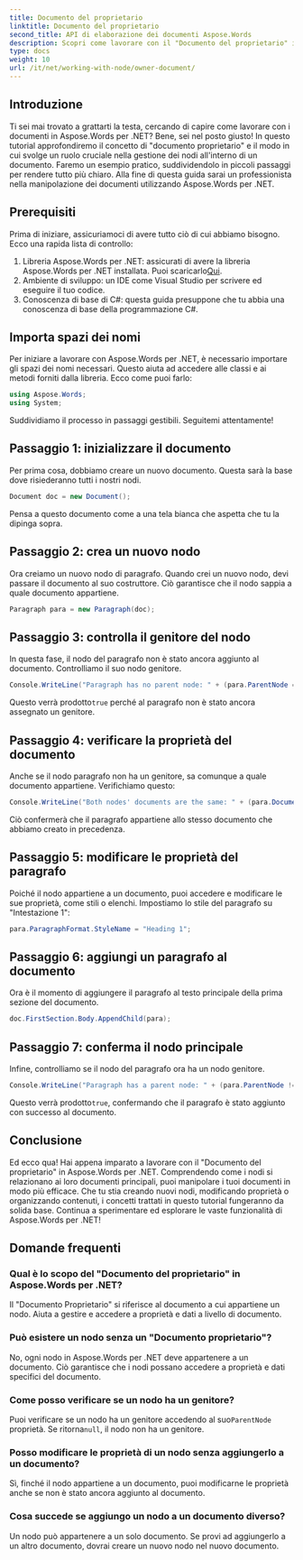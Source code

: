 ```yaml
---
title: Documento del proprietario
linktitle: Documento del proprietario
second_title: API di elaborazione dei documenti Aspose.Words
description: Scopri come lavorare con il "Documento del proprietario" in Aspose.Words per .NET. Questa guida passo passo illustra la creazione e la manipolazione dei nodi all'interno di un documento.
type: docs
weight: 10
url: /it/net/working-with-node/owner-document/
---
```

## Introduzione

Ti sei mai trovato a grattarti la testa, cercando di capire come lavorare con i documenti in Aspose.Words per .NET? Bene, sei nel posto giusto! In questo tutorial approfondiremo il concetto di "documento proprietario" e il modo in cui svolge un ruolo cruciale nella gestione dei nodi all'interno di un documento. Faremo un esempio pratico, suddividendolo in piccoli passaggi per rendere tutto più chiaro. Alla fine di questa guida sarai un professionista nella manipolazione dei documenti utilizzando Aspose.Words per .NET.

## Prerequisiti

Prima di iniziare, assicuriamoci di avere tutto ciò di cui abbiamo bisogno. Ecco una rapida lista di controllo:

1.  Libreria Aspose.Words per .NET: assicurati di avere la libreria Aspose.Words per .NET installata. Puoi scaricarlo[Qui](https://releases.aspose.com/words/net/).
2. Ambiente di sviluppo: un IDE come Visual Studio per scrivere ed eseguire il tuo codice.
3. Conoscenza di base di C#: questa guida presuppone che tu abbia una conoscenza di base della programmazione C#.

## Importa spazi dei nomi

Per iniziare a lavorare con Aspose.Words per .NET, è necessario importare gli spazi dei nomi necessari. Questo aiuta ad accedere alle classi e ai metodi forniti dalla libreria. Ecco come puoi farlo:

```csharp
using Aspose.Words;
using System;
```

Suddividiamo il processo in passaggi gestibili. Seguitemi attentamente!

## Passaggio 1: inizializzare il documento

Per prima cosa, dobbiamo creare un nuovo documento. Questa sarà la base dove risiederanno tutti i nostri nodi.

```csharp
Document doc = new Document();
```

Pensa a questo documento come a una tela bianca che aspetta che tu la dipinga sopra.

## Passaggio 2: crea un nuovo nodo

Ora creiamo un nuovo nodo di paragrafo. Quando crei un nuovo nodo, devi passare il documento al suo costruttore. Ciò garantisce che il nodo sappia a quale documento appartiene.

```csharp
Paragraph para = new Paragraph(doc);
```

## Passaggio 3: controlla il genitore del nodo

In questa fase, il nodo del paragrafo non è stato ancora aggiunto al documento. Controlliamo il suo nodo genitore.

```csharp
Console.WriteLine("Paragraph has no parent node: " + (para.ParentNode == null));
```

 Questo verrà prodotto`true` perché al paragrafo non è stato ancora assegnato un genitore.

## Passaggio 4: verificare la proprietà del documento

Anche se il nodo paragrafo non ha un genitore, sa comunque a quale documento appartiene. Verifichiamo questo:

```csharp
Console.WriteLine("Both nodes' documents are the same: " + (para.Document == doc));
```

Ciò confermerà che il paragrafo appartiene allo stesso documento che abbiamo creato in precedenza.

## Passaggio 5: modificare le proprietà del paragrafo

Poiché il nodo appartiene a un documento, puoi accedere e modificare le sue proprietà, come stili o elenchi. Impostiamo lo stile del paragrafo su "Intestazione 1":

```csharp
para.ParagraphFormat.StyleName = "Heading 1";
```

## Passaggio 6: aggiungi un paragrafo al documento

Ora è il momento di aggiungere il paragrafo al testo principale della prima sezione del documento.

```csharp
doc.FirstSection.Body.AppendChild(para);
```

## Passaggio 7: conferma il nodo principale

Infine, controlliamo se il nodo del paragrafo ora ha un nodo genitore.

```csharp
Console.WriteLine("Paragraph has a parent node: " + (para.ParentNode != null));
```

 Questo verrà prodotto`true`, confermando che il paragrafo è stato aggiunto con successo al documento.

## Conclusione

Ed ecco qua! Hai appena imparato a lavorare con il "Documento del proprietario" in Aspose.Words per .NET. Comprendendo come i nodi si relazionano ai loro documenti principali, puoi manipolare i tuoi documenti in modo più efficace. Che tu stia creando nuovi nodi, modificando proprietà o organizzando contenuti, i concetti trattati in questo tutorial fungeranno da solida base. Continua a sperimentare ed esplorare le vaste funzionalità di Aspose.Words per .NET!

## Domande frequenti

### Qual è lo scopo del "Documento del proprietario" in Aspose.Words per .NET?  
Il "Documento Proprietario" si riferisce al documento a cui appartiene un nodo. Aiuta a gestire e accedere a proprietà e dati a livello di documento.

### Può esistere un nodo senza un "Documento proprietario"?  
No, ogni nodo in Aspose.Words per .NET deve appartenere a un documento. Ciò garantisce che i nodi possano accedere a proprietà e dati specifici del documento.

### Come posso verificare se un nodo ha un genitore?  
Puoi verificare se un nodo ha un genitore accedendo al suo`ParentNode` proprietà. Se ritorna`null`, il nodo non ha un genitore.

### Posso modificare le proprietà di un nodo senza aggiungerlo a un documento?  
Sì, finché il nodo appartiene a un documento, puoi modificarne le proprietà anche se non è stato ancora aggiunto al documento.

### Cosa succede se aggiungo un nodo a un documento diverso?  
Un nodo può appartenere a un solo documento. Se provi ad aggiungerlo a un altro documento, dovrai creare un nuovo nodo nel nuovo documento.
